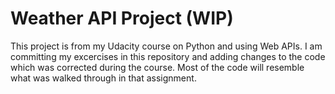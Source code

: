 # Weather API Project (WIP)

This project is from my Udacity course on Python and using Web APIs. I am committing my excercises in this repository and adding changes to the code which was corrected during the course. Most of the code will resemble what was walked through in that assignment.
